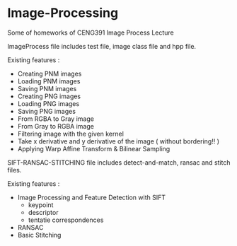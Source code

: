 # Image-Processing
Some of homeworks of CENG391 Image Process Lecture

ImageProcess file includes test file, image class file and hpp file.

Existing features : 
- Creating PNM images
- Loading PNM images
- Saving PNM images
- Creating PNG images
- Loading PNG images
- Saving PNG images
- From RGBA to Gray image
- From Gray to RGBA image
- Filtering image with the given kernel
- Take x derivative and y derivative of the image ( without bordering!! )
- Applying Warp Affine Transform & Bilinear Sampling



SIFT-RANSAC-STITCHING file includes detect-and-match, ransac and stitch files.

Existing features :
- Image Processing and Feature Detection with SIFT
  - keypoint
  - descriptor
  - tentatie correspondences
- RANSAC 
- Basic Stitching 
